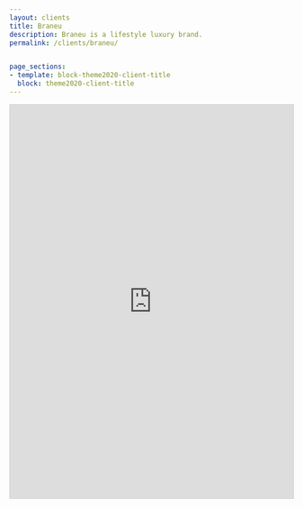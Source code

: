 ```yaml
---
layout: clients
title: Braneu
description: Braneu is a lifestyle luxury brand.
permalink: /clients/braneu/


page_sections:
- template: block-theme2020-client-title
  block: theme2020-client-title
---
```

<iframe class="clickup-embed" src="https://share.clickup.com/l/h/6-35696174-1/e3bd277181ce898" onwheel="" width="100%" height="700px" style="background: transparent; border: 1px solid #ccc;"></iframe>